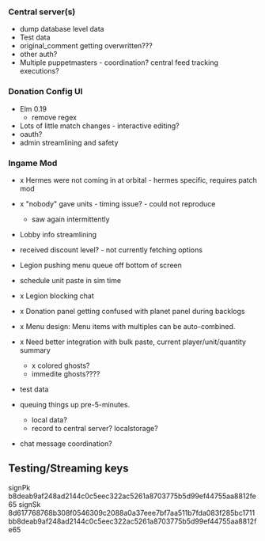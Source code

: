### Central server(s)

- dump database level data
- Test data
- original_comment getting overwritten???
- other auth?
- Multiple puppetmasters - coordination? central feed tracking executions?

### Donation Config UI

- Elm 0.19
  - remove regex
- Lots of little match changes - interactive editing?
- oauth?
- admin streamlining and safety

### Ingame Mod

- x Hermes were not coming in at orbital - hermes specific, requires patch mod
- x "nobody" gave units - timing issue? - could not reproduce
  - saw again intermittently
- Lobby info streamlining
- received discount level? - not currently fetching options
- Legion pushing menu queue off bottom of screen
- schedule unit paste in sim time
- x Legion blocking chat
- x Donation panel getting confused with planet panel during backlogs
- x Menu design: Menu items with multiples can be auto-combined.
- x Need better integration with bulk paste, current player/unit/quantity summary
  - x colored ghosts?
  - immedite ghosts????

- test data
- queuing things up pre-5-minutes.
  - local data?
  - record to central server? localstorage?
- chat message coordination?

## Testing/Streaming keys

signPk b8deab9af248ad2144c0c5eec322ac5261a8703775b5d99ef44755aa8812fe65
signSk 8d617768768b308f0546309c2088a0a37eee7bf7aa511b7fda083f285bc1711bb8deab9af248ad2144c0c5eec322ac5261a8703775b5d99ef44755aa8812fe65
